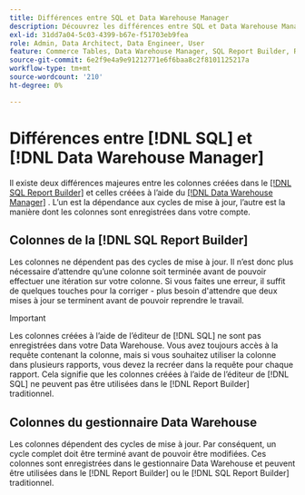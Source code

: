 ```yaml
---
title: Différences entre SQL et Data Warehouse Manager
description: Découvrez les différences entre SQL et Data Warehouse Manager.
exl-id: 31dd7a04-5c03-4399-b67e-f51703eb9fea
role: Admin, Data Architect, Data Engineer, User
feature: Commerce Tables, Data Warehouse Manager, SQL Report Builder, Reports
source-git-commit: 6e2f9e4a9e91212771e6f6baa8c2f8101125217a
workflow-type: tm+mt
source-wordcount: '210'
ht-degree: 0%

---
```


# Différences entre [!DNL SQL] et [!DNL Data Warehouse Manager]

Il existe deux différences majeures entre les colonnes créées dans le [[!DNL SQL Report Builder]](../dev-reports/sql-rpt-bldr.md) et celles créées à l’aide du [[!DNL Data Warehouse Manager]](../data-warehouse-mgr/creating-calculated-columns.md) . L’un est la dépendance aux cycles de mise à jour, l’autre est la manière dont les colonnes sont enregistrées dans votre compte.

## Colonnes de la [!DNL SQL Report Builder]

Les colonnes ne dépendent pas des cycles de mise à jour. Il n’est donc plus nécessaire d’attendre qu’une colonne soit terminée avant de pouvoir effectuer une itération sur votre colonne. Si vous faites une erreur, il suffit de quelques touches pour la corriger - plus besoin d&#39;attendre que deux mises à jour se terminent avant de pouvoir reprendre le travail.

>[!IMPORTANT]
>
>Les colonnes créées à l’aide de l’éditeur de [!DNL SQL] ne sont pas enregistrées dans votre Data Warehouse. Vous avez toujours accès à la requête contenant la colonne, mais si vous souhaitez utiliser la colonne dans plusieurs rapports, vous devez la recréer dans la requête pour chaque rapport. Cela signifie que les colonnes créées à l’aide de l’éditeur de [!DNL SQL] ne peuvent pas être utilisées dans le [!DNL Report Builder] traditionnel.

## Colonnes du gestionnaire Data Warehouse

Les colonnes dépendent des cycles de mise à jour. Par conséquent, un cycle complet doit être terminé avant de pouvoir être modifiées. Ces colonnes sont enregistrées dans le gestionnaire Data Warehouse et peuvent être utilisées dans le [!DNL Report Builder] ou le [!DNL SQL Report Builder] traditionnel.
